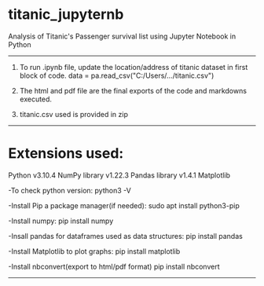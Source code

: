 # titanic_jupyternb
Analysis of Titanic's Passenger survival list using Jupyter Notebook in Python

----------------------------------------------------------------------------------------

1. To run .ipynb file, update the location/address of titanic dataset in first block of code.
data = pa.read_csv("C:/Users/.../titanic.csv")

2. The html and pdf file are the final exports of the code and markdowns executed.

3. titanic.csv used is provided in zip

----------------------------------------------------------------------------------------
# Extensions used:

Python v3.10.4
NumPy library v1.22.3
Pandas library v1.4.1
Matplotlib 

-To check python version:
python3 -V

-Install Pip a package manager(if needed):
sudo apt install python3-pip

-Install numpy:
pip install numpy

-Insall pandas for dataframes used as data structures:
pip install pandas

-Install Matplotlib to plot graphs:
pip install matplotlib

-Install nbconvert(export to html/pdf format)
pip install nbconvert

----------------------------------------------------------------------------------------
